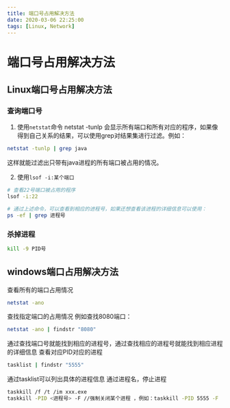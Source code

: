 ```yaml
---
title: 端口号占用解决方法
date: 2020-03-06 22:25:00
tags: [Linux, Network]
---
```


# 端口号占用解决方法
## Linux端口号占用解决方法
### 查询端口号
1. 使用`netstat`命令
netstat -tunlp 会显示所有端口和所有对应的程序，如果像得到自己关系的结果，可以使用grep对结果集进行过滤。例如：
```bash
netstat -tunlp | grep java
```
这样就能过滤出只带有java进程的所有端口被占用的情况。
<!--more-->

2. 使用`lsof -i:某个端口`

```bash
# 查看22号端口被占用的程序
lsof -i:22

# 通过上述命令，可以查看到相应的进程号，如果还想查看该进程的详细信息可以使用：
ps -ef | grep 进程号
```

### 杀掉进程
```bash
kill -9 PID号
```

## windows端口占用解决方法
查看所有的端口占用情况

```bash
netstat -ano
```

查找指定端口的占用情况
例如查找8080端口：
```bash
netstat -ano | findstr "8080"
```

通过查找端口号就能找到相应的进程号，通过查找相应的进程号就能找到相应进程的详细信息
查看对应PID对应的进程
```bash
tasklist | findstr "5555"
```

通过tasklist可以列出具体的进程信息
通过进程名，停止进程
```bash
taskkill /f /t /im xxx.exe
taskkill -PID <进程号> -F //强制关闭某个进程 ，例如：taskkill -PID 5555 -F
```

